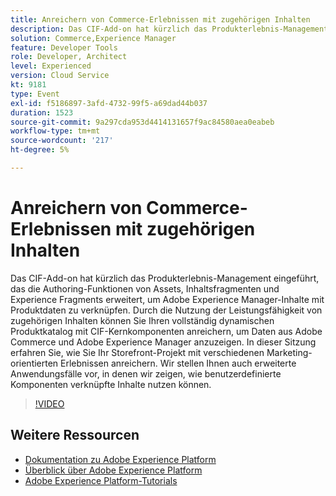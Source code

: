 ```yaml
---
title: Anreichern von Commerce-Erlebnissen mit zugehörigen Inhalten
description: Das CIF-Add-on hat kürzlich das Produkterlebnis-Management eingeführt, das die Authoring-Funktionen von Assets, Inhaltsfragmenten und Experience Fragments erweitert, um Adobe Experience Manager-Inhalte mit Produktdaten zu verknüpfen. Durch die Nutzung der Leistungsfähigkeit von zugehörigen Inhalten können Sie Ihren vollständig dynamischen Produktkatalog mit CIF-Kernkomponenten anreichern, um Daten aus Adobe Commerce und Adobe Experience Manager anzuzeigen. In dieser Sitzung erfahren Sie, wie Sie Ihr Storefront-Projekt mit verschiedenen Marketing-orientierten Erlebnissen anreichern. Wir stellen Ihnen auch erweiterte Anwendungsfälle vor, in denen wir zeigen, wie benutzerdefinierte Komponenten verknüpfte Inhalte nutzen können.
solution: Commerce,Experience Manager
feature: Developer Tools
role: Developer, Architect
level: Experienced
version: Cloud Service
kt: 9181
type: Event
exl-id: f5186897-3afd-4732-99f5-a69dad44b037
duration: 1523
source-git-commit: 9a297cda953d4414131657f9ac84580aea0eabeb
workflow-type: tm+mt
source-wordcount: '217'
ht-degree: 5%

---
```


# Anreichern von Commerce-Erlebnissen mit zugehörigen Inhalten

Das CIF-Add-on hat kürzlich das Produkterlebnis-Management eingeführt, das die Authoring-Funktionen von Assets, Inhaltsfragmenten und Experience Fragments erweitert, um Adobe Experience Manager-Inhalte mit Produktdaten zu verknüpfen. Durch die Nutzung der Leistungsfähigkeit von zugehörigen Inhalten können Sie Ihren vollständig dynamischen Produktkatalog mit CIF-Kernkomponenten anreichern, um Daten aus Adobe Commerce und Adobe Experience Manager anzuzeigen. In dieser Sitzung erfahren Sie, wie Sie Ihr Storefront-Projekt mit verschiedenen Marketing-orientierten Erlebnissen anreichern. Wir stellen Ihnen auch erweiterte Anwendungsfälle vor, in denen wir zeigen, wie benutzerdefinierte Komponenten verknüpfte Inhalte nutzen können.

>[!VIDEO](https://video.tv.adobe.com/v/337772/?quality=12&learn=on&hidetitle=true)

## Weitere Ressourcen

- [Dokumentation zu Adobe Experience Platform](https://experienceleague.adobe.com/docs/experience-platform.html?lang=de)
- [Überblick über Adobe Experience Platform](https://experienceleague.adobe.com/docs/experience-platform/landing/home.html?lang=de)
- [Adobe Experience Platform-Tutorials](https://experienceleague.adobe.com/docs/platform-learn/tutorials/overview.html?lang=de)
